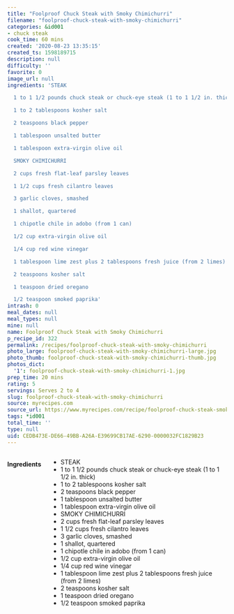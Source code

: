 ```yaml
---
title: "Foolproof Chuck Steak with Smoky Chimichurri"
filename: "foolproof-chuck-steak-with-smoky-chimichurri"
categories: &id001
- chuck steak
cook_time: 60 mins
created: '2020-08-23 13:35:15'
created_ts: 1598189715
description: null
difficulty: ''
favorite: 0
image_url: null
ingredients: 'STEAK

  1 to 1 1/2 pounds chuck steak or chuck-eye steak (1 to 1 1/2 in. thick)

  1 to 2 tablespoons kosher salt

  2 teaspoons black pepper

  1 tablespoon unsalted butter

  1 tablespoon extra-virgin olive oil

  SMOKY CHIMICHURRI

  2 cups fresh flat-leaf parsley leaves

  1 1/2 cups fresh cilantro leaves

  3 garlic cloves, smashed

  1 shallot, quartered

  1 chipotle chile in adobo (from 1 can)

  1/2 cup extra-virgin olive oil

  1/4 cup red wine vinegar

  1 tablespoon lime zest plus 2 tablespoons fresh juice (from 2 limes)

  2 teaspoons kosher salt

  1 teaspoon dried oregano

  1/2 teaspoon smoked paprika'
intrash: 0
meal_dates: null
meal_types: null
mine: null
name: Foolproof Chuck Steak with Smoky Chimichurri
p_recipe_id: 322
permalink: /recipes/foolproof-chuck-steak-with-smoky-chimichurri
photo_large: foolproof-chuck-steak-with-smoky-chimichurri-large.jpg
photo_thumb: foolproof-chuck-steak-with-smoky-chimichurri-thumb.jpg
photos_dict:
  '1': foolproof-chuck-steak-with-smoky-chimichurri-1.jpg
prep_time: 20 mins
rating: 5
servings: Serves 2 to 4
slug: foolproof-chuck-steak-with-smoky-chimichurri
source: myrecipes.com
source_url: https://www.myrecipes.com/recipe/foolproof-chuck-steak-smoky-chimichurri
tags: *id001
total_time: ''
type: null
uid: CEDB473E-DE66-49BB-A26A-E39699CB17AE-6290-0000032FC1829B23
---
```

<div class="large-8 medium-7 columns" id="writeup">	</div><!-- #writeup -->
</div><!-- #row-one -->
<div class="row" id="row-two">	<div class="medium-4 small-5 columns" id="ingredients"><h4>Ingredients</h4><div class="box box-ingredients content"><ul>
<li>STEAK</li>
<li>1 to 1 1/2 pounds chuck steak or chuck-eye steak (1 to 1 1/2 in. thick)</li>
<li>1 to 2 tablespoons kosher salt</li>
<li>2 teaspoons black pepper</li>
<li>1 tablespoon unsalted butter</li>
<li>1 tablespoon extra-virgin olive oil</li>
<li>SMOKY CHIMICHURRI</li>
<li>2 cups fresh flat-leaf parsley leaves</li>
<li>1 1/2 cups fresh cilantro leaves</li>
<li>3 garlic cloves, smashed</li>
<li>1 shallot, quartered</li>
<li>1 chipotle chile in adobo (from 1 can)</li>
<li>1/2 cup extra-virgin olive oil</li>
<li>1/4 cup red wine vinegar</li>
<li>1 tablespoon lime zest plus 2 tablespoons fresh juice (from 2 limes)</li>
<li>2 teaspoons kosher salt</li>
<li>1 teaspoon dried oregano</li>
<li>1/2 teaspoon smoked paprika</li>
</ul>
</div>	</div>	<div class="medium-6 small-7 columns" id="directions">	</div>